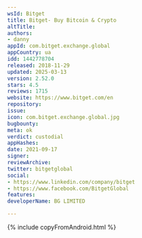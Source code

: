 ```yaml
---
wsId: Bitget
title: Bitget- Buy Bitcoin & Crypto
altTitle: 
authors:
- danny
appId: com.bitget.exchange.global
appCountry: ua
idd: 1442778704
released: 2018-11-29
updated: 2025-03-13
version: 2.52.0
stars: 4.5
reviews: 1715
website: https://www.bitget.com/en
repository: 
issue: 
icon: com.bitget.exchange.global.jpg
bugbounty: 
meta: ok
verdict: custodial
appHashes: 
date: 2021-09-17
signer: 
reviewArchive: 
twitter: bitgetglobal
social:
- https://www.linkedin.com/company/bitget
- https://www.facebook.com/BitgetGlobal
features: 
developerName: BG LIMITED

---
```


 {% include copyFromAndroid.html %}
